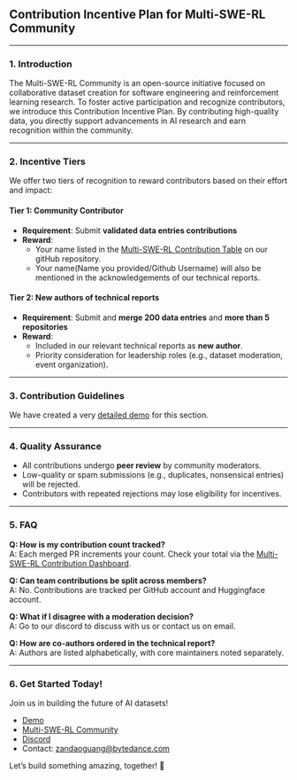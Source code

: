 ## **Contribution Incentive Plan for Multi-SWE-RL Community**  

---

### **1. Introduction**  
The Multi-SWE-RL Community is an open-source initiative focused on collaborative dataset creation for software engineering and reinforcement learning research. To foster active participation and recognize contributors, we introduce this Contribution Incentive Plan. By contributing high-quality data, you directly support advancements in AI research and earn recognition within the community.  

---

### **2. Incentive Tiers**  
We offer two tiers of recognition to reward contributors based on their effort and impact:  

#### **Tier 1: Community Contributor**  
- **Requirement**: Submit **validated data entries contributions** 
- **Reward**:  
  - Your name listed in the [Multi-SWE-RL Contribution Table](https://github.com/users/multi-swe-bench/projects/3/views/1) on our gitHub repository.  
  - Your name(Name you provided/Github Username) will also be mentioned in the acknowledgements of our technical reports.

#### **Tier 2: New authors of technical reports**  
- **Requirement**: Submit and **merge 200 data entries** and **more than 5 repositories** 
- **Reward**:  
  - Included in our relevant technical reports as **new author**.  
  - Priority consideration for leadership roles (e.g., dataset moderation, event organization).  

---

### **3. Contribution Guidelines**  
We have created a very [detailed demo](/doc/demo.md) for this section.

---

### **4. Quality Assurance**  
- All contributions undergo **peer review** by community moderators.  
- Low-quality or spam submissions (e.g., duplicates, nonsensical entries) will be rejected.  
- Contributors with repeated rejections may lose eligibility for incentives.  

---

### **5. FAQ**  
**Q: How is my contribution count tracked?**  
A: Each merged PR increments your count. Check your total via the [Multi-SWE-RL Contribution Dashboard](https://github.com/users/multi-swe-bench/projects/3/views/1).  

**Q: Can team contributions be split across members?**  
A: No. Contributions are tracked per GitHub account and Huggingface account.  

**Q: What if I disagree with a moderation decision?**  
A: Go to our discord to discuss with us or contact us on email.  

**Q: How are co-authors ordered in the technical report?**  
A: Authors are listed alphabetically, with core maintainers noted separately.  

---

### **6. Get Started Today!**  
Join us in building the future of AI datasets!  
- [Demo](/doc/demo.md)
- [Multi-SWE-RL Community](https://huggingface.co/Multi-SWE-RL)
- [Discord](https://discord.gg/EtfbkfqUuN)
- Contact: [zandaoguang@bytedance.com](mailto:zandaoguang@bytedance.com)

Let’s build something amazing, together! 🚀
